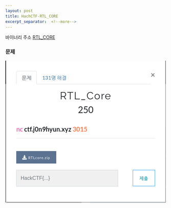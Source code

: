 ```yaml
---
layout: post
title: HachCTF-RTL_CORE
excerpt_separator:  <!--more-->
---
```


바이너리 주소 [RTL_CORE](https://ctf.j0n9hyun.xyz/login)

### 문제
![Binary](../_screenshots/HackCTF_RTLCORE/rtlcore1.png?raw=true)

